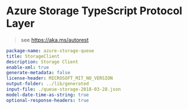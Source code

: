 # Azure Storage TypeScript Protocol Layer

> see https://aka.ms/autorest

```yaml
package-name: azure-storage-queue
title: StorageClient
description: Storage Client
enable-xml: true
generate-metadata: false
license-header: MICROSOFT_MIT_NO_VERSION
output-folder: ../lib/generated
input-file: ./queue-storage-2018-03-28.json
model-date-time-as-string: true
optional-response-headers: true
```
